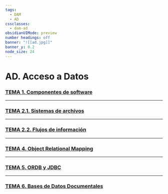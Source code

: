 ```yaml
---
tags:
  - DAM
  - AD
cssclasses:
  - dam-ad
obsidianUIMode: preview
number headings: off
banner: "![[ad.jpg]]"
banner_y: 0.2
node_size: 24
---
```


# **AD.** Acceso a Datos
### [**TEMA 1.** Componentes de software](./Teor%C3%ADa/TEMA%201.%20Componentes%20de%20software.md)

---
### [**TEMA 2.1.** Sistemas de archivos](./Teor%C3%ADa/TEMA%202.1.%20Sistemas%20de%20archivos.md)

---
### [**TEMA 2.2.** Flujos de información](./Teor%C3%ADa/TEMA%202.2.%20Flujos%20de%20informaci%C3%B3n.md)

---
### [**TEMA 4.** Object Relational Mapping](./Teor%C3%ADa/TEMA%204.%20Object%20Relational%20Mapping.md)

---
### [**TEMA 5.** ORDB y JDBC](Teoría/TEMA%205.%20ORDB%20con%20PostgreSQL.md)

---
### [**TEMA 6.** Bases de Datos Documentales](Teoría/TEMA%206.0.%20JSON.md)
